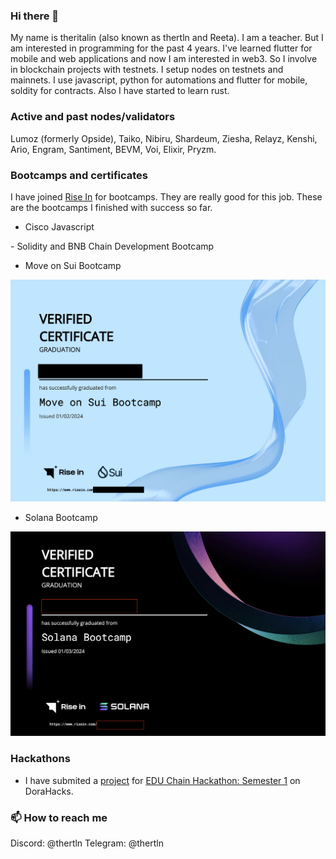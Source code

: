 ### Hi there 👋

My name is theritalin (also known as thertln and Reeta). I am a teacher. But I am interested in programming for the past 4 years. I've learned flutter for mobile and web applications and now I am interested in web3. So I involve in blockchain projects with testnets. I setup nodes on testnets and mainnets. I use javascript, python for automations and flutter for mobile, soldity for contracts. Also I have started to learn rust.


### Active and past nodes/validators
Lumoz (formerly Opside), Taiko, Nibiru, Shardeum, Ziesha, Relayz, Kenshi, Ario, Engram, Santiment, BEVM, Voi, Elixir, Pryzm.


### Bootcamps and certificates
I have joined [Rise In](https://www.risein.com/) for bootcamps. They are really good for this job. These are the bootcamps I finished with success so far.

- Cisco Javascript
<div data-iframe-width="150" data-iframe-height="270" data-share-badge-id="e70cced0-6a66-4229-a44e-6a39abd33f46" data-share-badge-host="https://www.credly.com"></div><script type="text/javascript" async src="//cdn.credly.com/assets/utilities/embed.js"></script>
- Solidity and BNB Chain Development Bootcamp

- Move on Sui Bootcamp

![Sui Bootcamp](https://github.com/theritalin/theritalin/blob/main/Ekran%20Resmi%202024-02-01%2019.34.02.png)

- Solana Bootcamp

![Solana Bootcamp](https://github.com/theritalin/theritalin/blob/main/Ekran%20Resmi%202024-03-01%2011.48.52.png)


### Hackathons
- I have submited a [project](https://dorahacks.io/buidl/15313) for [EDU Chain Hackathon: Semester 1](https://dorahacks.io/hackathon/educhain/buidl) on DoraHacks.
  
###  📫 How to reach me
Discord: @thertln
Telegram: @thertln

<!--
**theritalin/theritalin** is a ✨ _special_ ✨ repository because its `README.md` (this file) appears on your GitHub profile.

Here are some ideas to get you started:

- 🔭 I’m currently working on ...
- 🌱 I’m currently learning ...
- 👯 I’m looking to collaborate on ...
- 🤔 I’m looking for help with ...
- 💬 Ask me about ...
- 📫 How to reach me: ...
- 😄 Pronouns: ...
- ⚡ Fun fact: ...
-->
